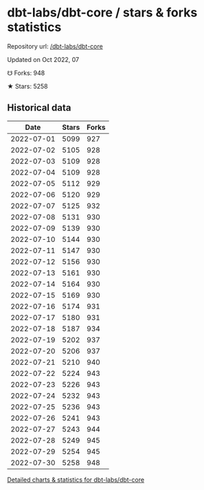 # dbt-labs/dbt-core / stars & forks statistics

Repository url: [/dbt-labs/dbt-core](https://github.com/dbt-labs/dbt-core)

Updated on Oct 2022, 07

☋ Forks: 948

★ Stars: 5258

## Historical data
| Date | Stars | Forks |
|------|-------|-------|
| 2022-07-01 | 5099 | 927 | 
| 2022-07-02 | 5105 | 928 | 
| 2022-07-03 | 5109 | 928 | 
| 2022-07-04 | 5109 | 928 | 
| 2022-07-05 | 5112 | 929 | 
| 2022-07-06 | 5120 | 929 | 
| 2022-07-07 | 5125 | 932 | 
| 2022-07-08 | 5131 | 930 | 
| 2022-07-09 | 5139 | 930 | 
| 2022-07-10 | 5144 | 930 | 
| 2022-07-11 | 5147 | 930 | 
| 2022-07-12 | 5156 | 930 | 
| 2022-07-13 | 5161 | 930 | 
| 2022-07-14 | 5164 | 930 | 
| 2022-07-15 | 5169 | 930 | 
| 2022-07-16 | 5174 | 931 | 
| 2022-07-17 | 5180 | 931 | 
| 2022-07-18 | 5187 | 934 | 
| 2022-07-19 | 5202 | 937 | 
| 2022-07-20 | 5206 | 937 | 
| 2022-07-21 | 5210 | 940 | 
| 2022-07-22 | 5224 | 943 | 
| 2022-07-23 | 5226 | 943 | 
| 2022-07-24 | 5232 | 943 | 
| 2022-07-25 | 5236 | 943 | 
| 2022-07-26 | 5241 | 943 | 
| 2022-07-27 | 5243 | 944 | 
| 2022-07-28 | 5249 | 945 | 
| 2022-07-29 | 5254 | 945 | 
| 2022-07-30 | 5258 | 948 | 


[Detailed charts & statistics for dbt-labs/dbt-core](https://reviewgithub.com/rep/dbt-labs/dbt-core)
